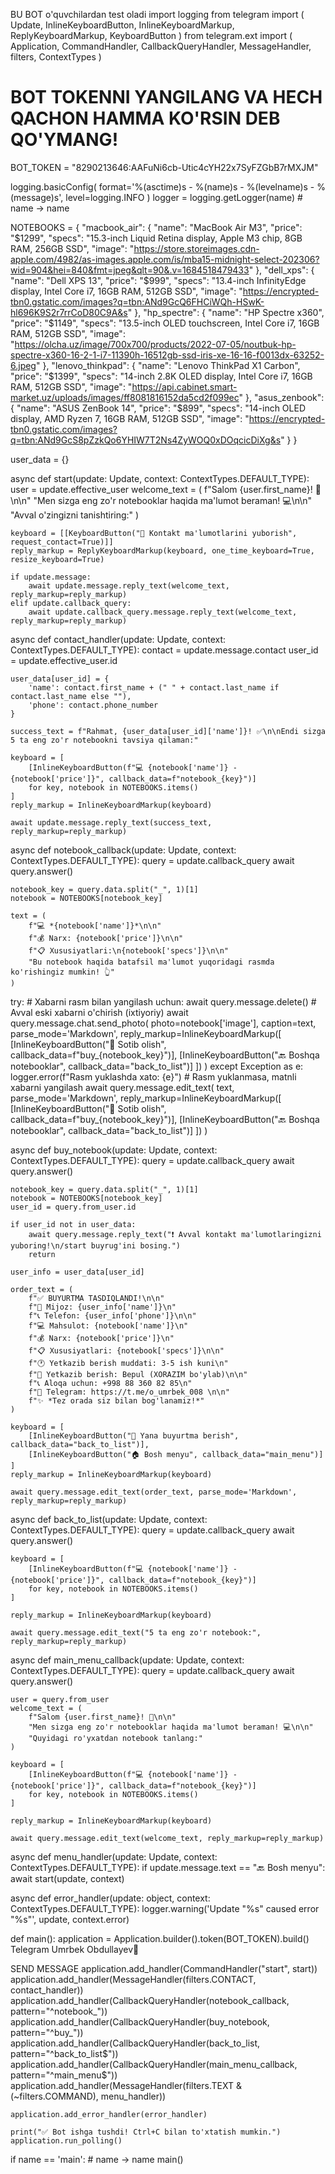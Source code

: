 BU BOT o'quvchilardan test oladi
import logging
from telegram import (
    Update,
    InlineKeyboardButton,
    InlineKeyboardMarkup,
    ReplyKeyboardMarkup,
    KeyboardButton
)
from telegram.ext import (
    Application,
    CommandHandler,
    CallbackQueryHandler,
    MessageHandler,
    filters,
    ContextTypes
)

# BOT TOKENNI YANGILANG VA HECH QACHON HAMMA KO'RSIN DEB QO'YMANG!
BOT_TOKEN = "8290213646:AAFuNi6cb-Utic4cYH22x7SyFZGbB7rMXJM"

logging.basicConfig(
    format='%(asctime)s - %(name)s - %(levelname)s - %(message)s',
    level=logging.INFO
)
logger = logging.getLogger(name)  # name -> name

NOTEBOOKS = {
    "macbook_air": {
        "name": "MacBook Air M3",
        "price": "$1299",
        "specs": "15.3-inch Liquid Retina display, Apple M3 chip, 8GB RAM, 256GB SSD",
        "image": "https://store.storeimages.cdn-apple.com/4982/as-images.apple.com/is/mba15-midnight-select-202306?wid=904&hei=840&fmt=jpeg&qlt=90&.v=1684518479433"
    },
    "dell_xps": {
        "name": "Dell XPS 13",
        "price": "$999",
        "specs": "13.4-inch InfinityEdge display, Intel Core i7, 16GB RAM, 512GB SSD",
        "image": "https://encrypted-tbn0.gstatic.com/images?q=tbn:ANd9GcQ6FHCiWQh-HSwK-hl696K9S2r7rrCoD80C9A&s"
    },
    "hp_spectre": {
        "name": "HP Spectre x360",
        "price": "$1149",
        "specs": "13.5-inch OLED touchscreen, Intel Core i7, 16GB RAM, 512GB SSD",
        "image": "https://olcha.uz/image/700x700/products/2022-07-05/noutbuk-hp-spectre-x360-16-2-1-i7-11390h-16512gb-ssd-iris-xe-16-16-f0013dx-63252-6.jpeg"
    },
    "lenovo_thinkpad": {
        "name": "Lenovo ThinkPad X1 Carbon",
        "price": "$1399",
        "specs": "14-inch 2.8K OLED display, Intel Core i7, 16GB RAM, 512GB SSD",
        "image": "https://api.cabinet.smart-market.uz/uploads/images/ff8081816152da5cd2f099ec"
    },
    "asus_zenbook": {
        "name": "ASUS ZenBook 14",
        "price": "$899",
        "specs": "14-inch OLED display, AMD Ryzen 7, 16GB RAM, 512GB SSD",
        "image": "https://encrypted-tbn0.gstatic.com/images?q=tbn:ANd9GcS8pZzkQo6YHIW7T2Ns4ZyWOQ0xDOqcicDiXg&s"
    }
}

user_data = {}

async def start(update: Update, context: ContextTypes.DEFAULT_TYPE):
    user = update.effective_user
    welcome_text = (
        f"Salom {user.first_name}! 👋\n\n"
        "Men sizga eng zo'r notebooklar haqida ma'lumot beraman! 💻\n\n"
        "Avval o'zingizni tanishtiring:"
    )

    keyboard = [[KeyboardButton("📱 Kontakt ma'lumotlarini yuborish", request_contact=True)]]
    reply_markup = ReplyKeyboardMarkup(keyboard, one_time_keyboard=True, resize_keyboard=True)

    if update.message:
        await update.message.reply_text(welcome_text, reply_markup=reply_markup)
    elif update.callback_query:
        await update.callback_query.message.reply_text(welcome_text, reply_markup=reply_markup)

async def contact_handler(update: Update, context: ContextTypes.DEFAULT_TYPE):
    contact = update.message.contact
    user_id = update.effective_user.id

    user_data[user_id] = {
        'name': contact.first_name + (" " + contact.last_name if contact.last_name else ""),
        'phone': contact.phone_number
    }

    success_text = f"Rahmat, {user_data[user_id]['name']}! ✅\n\nEndi sizga 5 ta eng zo'r notebookni tavsiya qilaman:"

    keyboard = [
        [InlineKeyboardButton(f"💻 {notebook['name']} - {notebook['price']}", callback_data=f"notebook_{key}")]
        for key, notebook in NOTEBOOKS.items()
    ]
    reply_markup = InlineKeyboardMarkup(keyboard)

    await update.message.reply_text(success_text, reply_markup=reply_markup)

async def notebook_callback(update: Update, context: ContextTypes.DEFAULT_TYPE):
    query = update.callback_query
    await query.answer()

    notebook_key = query.data.split("_", 1)[1]
    notebook = NOTEBOOKS[notebook_key]

    text = (
        f"💻 *{notebook['name']}*\n\n"
        f"💰 Narx: {notebook['price']}\n\n"
        f"📋 Xususiyatlari:\n{notebook['specs']}\n\n"
        "Bu notebook haqida batafsil ma'lumot yuqoridagi rasmda ko'rishingiz mumkin! 👆"
    )
try:
        # Xabarni rasm bilan yangilash uchun:
        await query.message.delete()  # Avval eski xabarni o'chirish (ixtiyoriy)
        await query.message.chat.send_photo(
            photo=notebook['image'],
            caption=text,
            parse_mode='Markdown',
            reply_markup=InlineKeyboardMarkup([
                [InlineKeyboardButton("🛒 Sotib olish", callback_data=f"buy_{notebook_key}")],
                [InlineKeyboardButton("🔙 Boshqa notebooklar", callback_data="back_to_list")]
            ])
        )
    except Exception as e:
        logger.error(f"Rasm yuklashda xato: {e}")
        # Rasm yuklanmasa, matnli xabarni yangilash
        await query.message.edit_text(
            text,
            parse_mode='Markdown',
            reply_markup=InlineKeyboardMarkup([
                [InlineKeyboardButton("🛒 Sotib olish", callback_data=f"buy_{notebook_key}")],
                [InlineKeyboardButton("🔙 Boshqa notebooklar", callback_data="back_to_list")]
            ])
        )

async def buy_notebook(update: Update, context: ContextTypes.DEFAULT_TYPE):
    query = update.callback_query
    await query.answer()

    notebook_key = query.data.split("_", 1)[1]
    notebook = NOTEBOOKS[notebook_key]
    user_id = query.from_user.id

    if user_id not in user_data:
        await query.message.reply_text("❗️ Avval kontakt ma'lumotlaringizni yuboring!\n/start buyrug'ini bosing.")
        return

    user_info = user_data[user_id]

    order_text = (
        f"✅ BUYURTMA TASDIQLANDI!\n\n"
        f"👤 Mijoz: {user_info['name']}\n"
        f"📞 Telefon: {user_info['phone']}\n\n"
        f"💻 Mahsulot: {notebook['name']}\n"
        f"💰 Narx: {notebook['price']}\n"
        f"📋 Xususiyatlari: {notebook['specs']}\n\n"
        f"🕐 Yetkazib berish muddati: 3-5 ish kuni\n"
        f"🚚 Yetkazib berish: Bepul (XORAZIM bo'ylab)\n\n"
        f"📞 Aloqa uchun: +998 88 360 82 85\n"
        f"💬 Telegram: https://t.me/o_umrbek_008 \n\n"
        f"✨ *Tez orada siz bilan bog'lanamiz!*"
    )

    keyboard = [
        [InlineKeyboardButton("🛒 Yana buyurtma berish", callback_data="back_to_list")],
        [InlineKeyboardButton("🏠 Bosh menyu", callback_data="main_menu")]
    ]
    reply_markup = InlineKeyboardMarkup(keyboard)

    await query.message.edit_text(order_text, parse_mode='Markdown', reply_markup=reply_markup)

async def back_to_list(update: Update, context: ContextTypes.DEFAULT_TYPE):
    query = update.callback_query
    await query.answer()

    keyboard = [
        [InlineKeyboardButton(f"💻 {notebook['name']} - {notebook['price']}", callback_data=f"notebook_{key}")]
        for key, notebook in NOTEBOOKS.items()
    ]

    reply_markup = InlineKeyboardMarkup(keyboard)

    await query.message.edit_text("5 ta eng zo'r notebook:", reply_markup=reply_markup)

async def main_menu_callback(update: Update, context: ContextTypes.DEFAULT_TYPE):
    query = update.callback_query
    await query.answer()

    user = query.from_user
    welcome_text = (
        f"Salom {user.first_name}! 👋\n\n"
        "Men sizga eng zo'r notebooklar haqida ma'lumot beraman! 💻\n\n"
        "Quyidagi ro'yxatdan notebook tanlang:"
    )

    keyboard = [
        [InlineKeyboardButton(f"💻 {notebook['name']} - {notebook['price']}", callback_data=f"notebook_{key}")]
        for key, notebook in NOTEBOOKS.items()
    ]

    reply_markup = InlineKeyboardMarkup(keyboard)

    await query.message.edit_text(welcome_text, reply_markup=reply_markup)

async def menu_handler(update: Update, context: ContextTypes.DEFAULT_TYPE):
    if update.message.text == "🔙 Bosh menyu":
        await start(update, context)

async def error_handler(update: object, context: ContextTypes.DEFAULT_TYPE):
    logger.warning('Update "%s" caused error "%s"', update, context.error)

def main():
    application = Application.builder().token(BOT_TOKEN).build()
Telegram
Umrbek Obdullayev🖤

SEND MESSAGE
application.add_handler(CommandHandler("start", start))
    application.add_handler(MessageHandler(filters.CONTACT, contact_handler))
    application.add_handler(CallbackQueryHandler(notebook_callback, pattern="^notebook_"))
    application.add_handler(CallbackQueryHandler(buy_notebook, pattern="^buy_"))
    application.add_handler(CallbackQueryHandler(back_to_list, pattern="^back_to_list$"))
    application.add_handler(CallbackQueryHandler(main_menu_callback, pattern="^main_menu$"))
    application.add_handler(MessageHandler(filters.TEXT & (~filters.COMMAND), menu_handler))

    application.add_error_handler(error_handler)

    print("✅ Bot ishga tushdi! Ctrl+C bilan to'xtatish mumkin.")
    application.run_polling()

if name == 'main':  # name -> name
    main()
